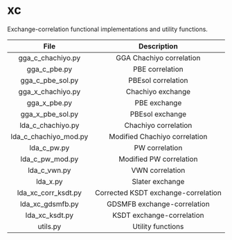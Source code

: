 <!--
SPDX-FileCopyrightText: 2023 The eminus developers
SPDX-License-Identifier: Apache-2.0
-->
# xc

Exchange-correlation functional implementations and utility functions.

| File                  | Description |
| :-------------------: | :---------: |
| gga_c_chachiyo.py     | GGA Chachiyo correlation |
| gga_c_pbe.py          | PBE correlation |
| gga_c_pbe_sol.py      | PBEsol correlation |
| gga_x_chachiyo.py     | Chachiyo exchange |
| gga_x_pbe.py          | PBE exchange |
| gga_x_pbe_sol.py      | PBEsol exchange |
| lda_c_chachiyo.py     | Chachiyo correlation |
| lda_c_chachiyo_mod.py | Modified Chachiyo correlation |
| lda_c_pw.py           | PW correlation |
| lda_c_pw_mod.py       | Modified PW correlation |
| lda_c_vwn.py          | VWN correlation |
| lda_x.py              | Slater exchange |
| lda_xc_corr_ksdt.py   | Corrected KSDT exchange-correlation |
| lda_xc_gdsmfb.py      | GDSMFB exchange-correlation |
| lda_xc_ksdt.py        | KSDT exchange-correlation |
| utils.py              | Utility functions |
